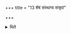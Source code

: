 +++
title = "13 शेषं संस्थाप्य संसृपां"

+++

<details><summary>थिते</summary>

शेषं संस्थाप्य संसृपां हविर्भिर्दिशामवेष्ट्या द्विपशुना पशुबन्धेन सात्यदूतानां हविर्भिः प्रयुजामिति यजते १३
</details>
